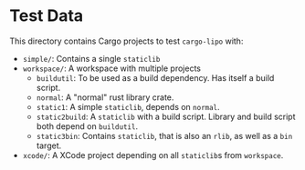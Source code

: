 # Test Data

This directory contains Cargo projects to test `cargo-lipo` with:

* `simple/`: Contains a single `staticlib`
* `workspace/`: A workspace with multiple projects
    * `buildutil`: To be used as a build dependency. Has itself a build script.
    * `normal`: A "normal" rust library crate.
    * `static1`: A simple `staticlib`, depends on `normal`.
    * `static2build`: A `staticlib` with a build script. Library and build script both depend on `buildutil`.
    * `static3bin`: Contains `staticlib`, that is also an `rlib`, as well as a `bin` target.
* `xcode/`: A XCode project depending on all `staticlib`s from `workspace`.
